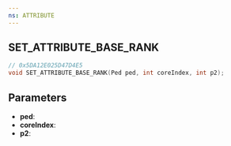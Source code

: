 ```yaml
---
ns: ATTRIBUTE
---
```

## SET_ATTRIBUTE_BASE_RANK

```c
// 0x5DA12E025D47D4E5
void SET_ATTRIBUTE_BASE_RANK(Ped ped, int coreIndex, int p2);
```

## Parameters
* **ped**:
* **coreIndex**:
* **p2**:
